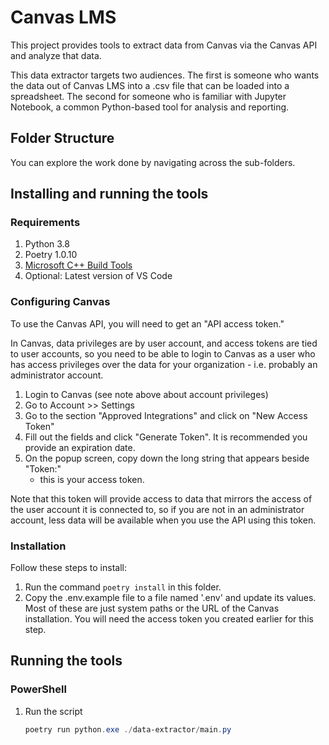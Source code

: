 # Canvas LMS

This project provides tools to extract data from Canvas via the Canvas API
and analyze that data.

This data extractor targets two audiences. The first is someone who wants
the data out of Canvas LMS into a .csv file that can be loaded into a
spreadsheet. The second for someone who is familiar with Jupyter Notebook, a
common Python-based tool for analysis and reporting.

## Folder Structure

You can explore the work done by navigating across the sub-folders.

## Installing and running the tools

### Requirements

1. Python 3.8
1. Poetry 1.0.10
1. [Microsoft C++ Build Tools](https://visualstudio.microsoft.com/visual-cpp-build-tools/)
1. Optional: Latest version of VS Code

### Configuring Canvas

To use the Canvas API, you will need to get an "API access token."

In Canvas, data privileges are by user account, and access tokens are tied to
user accounts, so you need to be able to login to Canvas as a user who has
access privileges over the data for your organization - i.e. probably an
administrator account.

1. Login to Canvas (see note above about account privileges)
2. Go to Account >> Settings
3. Go to the section "Approved Integrations" and click on "New Access Token"
4. Fill out the fields and click "Generate Token". It is recommended you
    provide an expiration date.
5. On the popup screen, copy down the long string that appears beside "Token:"
    - this is your access token.

Note that this token will provide access to data that mirrors the access of the
user account it is connected to, so if you are not in an administrator account,
less data will be available when you use the API using this token.

### Installation

Follow these steps to install:

1. Run the command `poetry install` in this folder.
2. Copy the .env.example file to a file named '.env' and update its values. Most
   of these are just system paths or the URL of the Canvas installation. You
   will need the access token you created earlier for this step.

## Running the tools

### PowerShell

1. Run the script

    ```powershell
    poetry run python.exe ./data-extractor/main.py
    ```



